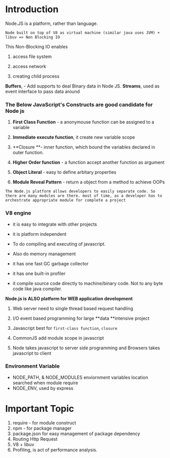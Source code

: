 # Introduction

Node.JS is a platform, rather than language.

```
Node built on top of V8 as virtual machine (similar java uses JVM) + libuv => Non Blocking IO 
```

This Non-Blocking IO enables

1. access file system

2. access network

3. creating child process


**Buffers**, - Add supports to deal Binary data in Node JS.
**Streams**, used as event interface to pass data around

### The Below JavaScript's Constructs  are good candidate for Node js

1. **First Class Function** - a anonymouse function can be assigned to a variable

2. **Immediate execute function**, it create new variable scope

3. **Closure **- inner function, which bound the variables declared in outer function.

4. **Higher Order function** - a function accept another function as argument

5. **Object Literal** -  easy to define arbitary properties

6. **Module Reveal Pattern** -  return a object from a method to achieve OOPs

`The Node.js platform allows developers to easily separate code. So there are many modules are there. most of time, as a developer has to orchestrate appropriate module for complete a project`

### V8 engine

* it is easy to integrate with other projects

* it is platform independent

* To do compiling and executing of javascript.

* Also do memory management

* it has one fast GC garbage collector

* it has one built-in profiler

* it compile source code directly to machine\/binary code. Not to any byte code like java compiler.


**Node.js is ALSO platform for WEB application development**

1. Web server need to single thread based request handling
2. I\/O event based programming for large **data **intensive project
3. Javascript best for `first-class function`, `closure`
4. CommonJS add module scope in javascript

5. Node takes javascript to server side programming and  Browsers takes javascript to client


### Environment Variable

* NODE\_PATH, & NODE\_MODULES enviornment variables location searched when module require
* NODE\_ENV, used by express

# Important Topic

1. require - for module construct
2. npm -  for package manager
3. package.json for easy management of package dependency
4. Routing Http Request
5. ​V8 + libuv
6. Profiling, is act of performance analysis.

